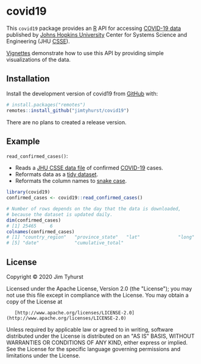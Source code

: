 # covid19

<!-- badges: start -->
<!-- badges: end -->

This `covid19` package provides an [R](https://www.r-project.org/) API for accessing [COVID-19 data](https://github.com/CSSEGISandData/COVID-19) published by [Johns Hopkins University](https://www.jhu.edu/) Center for Systems Science and Engineering (JHU [CSSE](https://systems.jhu.edu/)).

[Vignettes](./vignettes) demonstrate how to use this API by providing simple visualizations of the data.

## Installation

Install the development version of covid19 from [GitHub](https://github.com/) with:

``` r
# install.packages("remotes")
remotes::install_github("jimtyhurst/covid19")
```

There are no plans to created a release version.

## Example

`read_confirmed_cases()`:

* Reads a [JHU CSSE data file](https://github.com/CSSEGISandData/COVID-19/blob/master/csse_covid_19_data/csse_covid_19_time_series/time_series_19-covid-Confirmed.csv) of confirmed [COVID-19](https://www.who.int/emergencies/diseases/novel-coronavirus-2019) cases.
* Reformats data as a [tidy dataset](https://r4ds.had.co.nz/tidy-data.html).
* Reformats the column names to [snake case](https://en.wikipedia.org/wiki/Snake_case).

``` r
library(covid19)
confirmed_cases <- covid19::read_confirmed_cases()

# Number of rows depends on the day that the data is downloaded,
# because the dataset is updated daily.
dim(confirmed_cases)
# [1] 25465     6
colnames(confirmed_cases)
# [1] "country_region"   "province_state"   "lat"              "long"            
# [5] "date"             "cumulative_total"
```

## License
Copyright &copy; 2020 Jim Tyhurst

Licensed under the Apache License, Version 2.0 (the "License"); you may not use this file except in compliance with the License. You may obtain a copy of the License at

       [http://www.apache.org/licenses/LICENSE-2.0](http://www.apache.org/licenses/LICENSE-2.0)

Unless required by applicable law or agreed to in writing, software distributed under the License is distributed on an "AS IS" BASIS, WITHOUT WARRANTIES OR CONDITIONS OF ANY KIND, either express or implied. See the License for the specific language governing permissions and limitations under the License.

